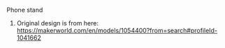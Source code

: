 Phone stand
1. Original design is from here: https://makerworld.com/en/models/1054400?from=search#profileId-1041662
